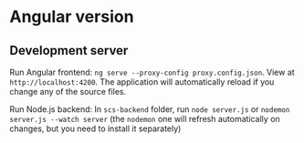 # Angular version

## Development server

Run Angular frontend: `ng serve --proxy-config proxy.config.json`. View at `http://localhost:4200`. The application will automatically reload if you change any of the source files.

Run Node.js backend: In `scs-backend` folder, run `node server.js` or `nodemon server.js --watch server` (the `nodemon` one will refresh automatically on changes, but you need to install it separately)
